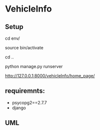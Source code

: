 # VehicleInfo

## Setup

cd env/

source bin/activate

cd ..

python manage.py runserver

http://127.0.0.1:8000/vehicleInfo/home_page/


## requiremnts:

  * psycopg2==2.7.7
  * django
  
## UML





